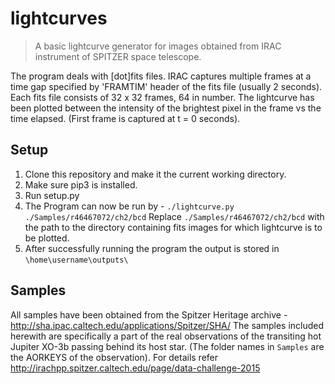 # lightcurves

> A basic lightcurve generator for images obtained from IRAC instrument of SPITZER space telescope.

The program deals with [dot]fits files. IRAC captures multiple frames at a time gap specified by 'FRAMTIM' header of the fits file (usually 2 seconds). Each fits file consists of 32 x 32 frames, 64 in number. The lightcurve has been plotted between the intensity of the brightest pixel in the frame vs the time elapsed. (First frame is captured at t = 0 seconds). 

## Setup
1. Clone this repository and make it the current working directory.
2. Make sure pip3 is installed.
3. Run setup.py
4. The Program can now be run by - ``./lightcurve.py ./Samples/r46467072/ch2/bcd`` Replace ``./Samples/r46467072/ch2/bcd`` with the path to the directory containing fits images for which lightcurve is to be plotted.
5. After successfully running the program the output is stored in ``\home\username\outputs\``

## Samples
All samples have been obtained from the Spitzer Heritage archive - http://sha.ipac.caltech.edu/applications/Spitzer/SHA/
The samples included herewith are specifically a part of the real observations of the transiting hot Jupiter XO-3b passing behind its host star. (The folder names in ``Samples`` are the AORKEYS of the observation). 
For details refer http://irachpp.spitzer.caltech.edu/page/data-challenge-2015
